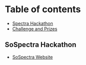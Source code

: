# Table of contents

* [Spectra Hackathon](README.md)
* [Challenge and Prizes](challenge-and-prizes.md)

## SoSpectra Hackathon

* [SoSpectra Website](http://sospectra.com/)

